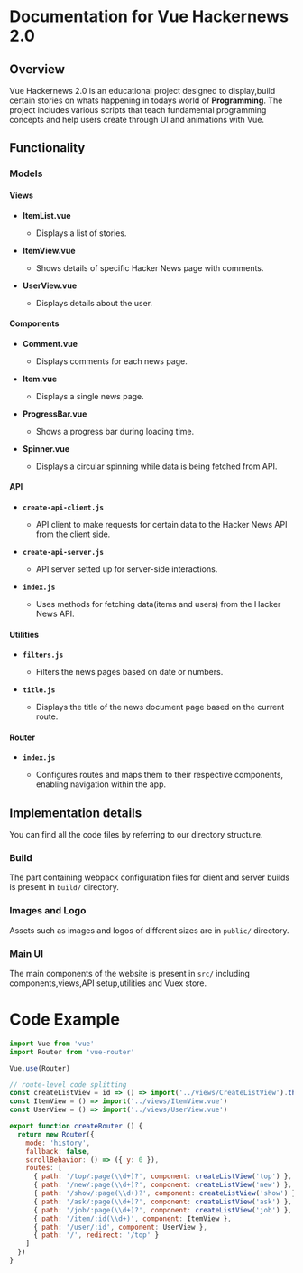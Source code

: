 # Documentation for Vue Hackernews 2.0

## Overview
Vue Hackernews 2.0 is an educational project designed to display,build certain stories on whats happening in todays world of **Programming**.
The project includes various scripts that teach fundamental programming concepts and help users create through UI and animations with Vue.

## Functionality

### Models

#### Views

- **ItemList.vue**
  - Displays a list of stories.

- **ItemView.vue**
  - Shows details of specific Hacker News page with comments.

- **UserView.vue**
  - Displays details about the user.

#### Components

- **Comment.vue**

  - Displays comments for each news page.

- **Item.vue**

  - Displays a single news page.

- **ProgressBar.vue**

  - Shows a progress bar during loading time.
    
- **Spinner.vue**

  - Displays a circular spinning while data is being fetched from API.
    
#### API

- **`create-api-client.js`**

  - API client to make requests for certain data to the Hacker News API from the client side.

- **`create-api-server.js`**
  - API server setted up for server-side interactions.

- **`index.js`**
  - Uses methods for fetching data(items and users) from the Hacker News API.

#### Utilities

- **`filters.js`**
  - Filters the news pages based on date or numbers.

- **`title.js`**
  - Displays the title of the news document page based on the current route.

#### Router

- **`index.js`**
  
  - Configures routes and maps them to their respective components, enabling navigation within the app.
    
## Implementation details
You can find all the code files by referring to our directory structure.

### Build
The part containing webpack configuration files for client and server builds is present in ```build/``` directory.

### Images and Logo
Assets such as images and logos of different sizes are in ```public/``` directory.

### Main UI
The main components of the website is present in ```src/``` including components,views,API setup,utilities and Vuex store.

# Code Example
```js
import Vue from 'vue'
import Router from 'vue-router'

Vue.use(Router)

// route-level code splitting
const createListView = id => () => import('../views/CreateListView').then(m => m.default(id))
const ItemView = () => import('../views/ItemView.vue')
const UserView = () => import('../views/UserView.vue')

export function createRouter () {
  return new Router({
    mode: 'history',
    fallback: false,
    scrollBehavior: () => ({ y: 0 }),
    routes: [
      { path: '/top/:page(\\d+)?', component: createListView('top') },
      { path: '/new/:page(\\d+)?', component: createListView('new') },
      { path: '/show/:page(\\d+)?', component: createListView('show') },
      { path: '/ask/:page(\\d+)?', component: createListView('ask') },
      { path: '/job/:page(\\d+)?', component: createListView('job') },
      { path: '/item/:id(\\d+)', component: ItemView },
      { path: '/user/:id', component: UserView },
      { path: '/', redirect: '/top' }
    ]
  })
}
```
